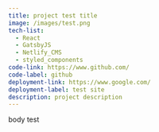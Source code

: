 ```yaml
---
title: project test title
image: /images/test.png
tech-list:
  - React
  - GatsbyJS
  - Netlify_CMS
  - styled_components
code-link: https://www.github.com/
code-label: github
deployment-link: https://www.google.com/
deployment-label: test site
description: project description
---
```

body test